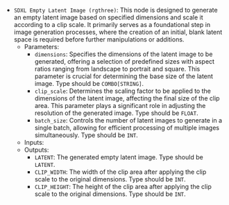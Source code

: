 - `SDXL Empty Latent Image (rgthree)`: This node is designed to generate an empty latent image based on specified dimensions and scale it according to a clip scale. It primarily serves as a foundational step in image generation processes, where the creation of an initial, blank latent space is required before further manipulations or additions.
    - Parameters:
        - `dimensions`: Specifies the dimensions of the latent image to be generated, offering a selection of predefined sizes with aspect ratios ranging from landscape to portrait and square. This parameter is crucial for determining the base size of the latent image. Type should be `COMBO[STRING]`.
        - `clip_scale`: Determines the scaling factor to be applied to the dimensions of the latent image, affecting the final size of the clip area. This parameter plays a significant role in adjusting the resolution of the generated image. Type should be `FLOAT`.
        - `batch_size`: Controls the number of latent images to generate in a single batch, allowing for efficient processing of multiple images simultaneously. Type should be `INT`.
    - Inputs:
    - Outputs:
        - `LATENT`: The generated empty latent image. Type should be `LATENT`.
        - `CLIP_WIDTH`: The width of the clip area after applying the clip scale to the original dimensions. Type should be `INT`.
        - `CLIP_HEIGHT`: The height of the clip area after applying the clip scale to the original dimensions. Type should be `INT`.
